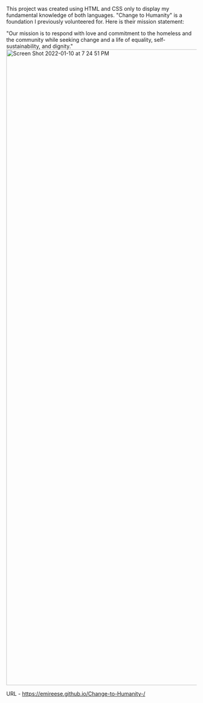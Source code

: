 This project was created using HTML and CSS only to display my fundamental knowledge of both languages. "Change to Humanity" is a foundation I previously volunteered for. Here is their mission statement: 

"Our mission is to respond with love and commitment to the homeless and the community while seeking change and a life of equality, self-sustainability, and dignity."<img width="1680" alt="Screen Shot 2022-01-10 at 7 24 51 PM" src="https://user-images.githubusercontent.com/87937862/148860783-f04400ed-9214-4d41-89e1-176c297bb370.png">

URL - https://emireese.github.io/Change-to-Humanity-/
